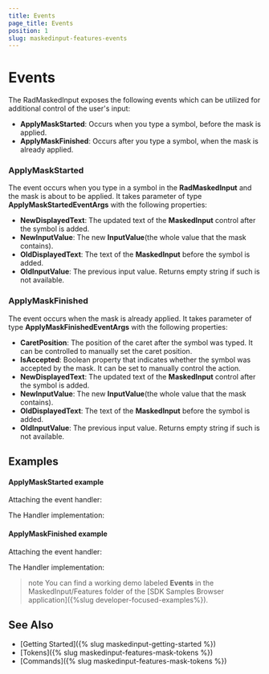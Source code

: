 ```yaml
---
title: Events
page_title: Events
position: 1
slug: maskedinput-features-events
---
```


# Events

The RadMaskedInput exposes the following events which can be utilized for additional control of the user's input:

* **ApplyMaskStarted**: Occurs when you type a symbol, before the mask is applied.
* **ApplyMaskFinished**: Occurs after you type a symbol, when the mask is already applied.

### ApplyMaskStarted

The event occurs when you type in a symbol in the **RadMaskedInput** and the mask is about to be applied. It takes parameter of type **ApplyMaskStartedEventArgs** with the following properties:

* **NewDisplayedText**: The updated text of the **MaskedInput** control after the symbol is added.
* **NewInputValue**: The new **InputValue**(the whole value that the mask contains).
* **OldDisplayedText**: The text of the **MaskedInput** before the symbol is added.
* **OldInputValue**: The previous input value. Returns empty string if such is not available. 

### ApplyMaskFinished

The event occurs when the mask is already applied. It takes parameter of type **ApplyMaskFinishedEventArgs** with the following properties:

* **CaretPosition**: The position of the caret after the symbol was typed. It can be controlled to manually set the caret position.
* **IsAccepted**: Boolean property that indicates whether the symbol was accepted by the mask. It can be set to manually control the action.
* **NewDisplayedText**: The updated text of the **MaskedInput** control after the symbol is added.
* **NewInputValue**: The new **InputValue**(the whole value that the mask contains).
* **OldDisplayedText**: The text of the **MaskedInput** before the symbol is added.
* **OldInputValue**: The previous input value. Returns empty string if such is not available. 

## Examples

#### ApplyMaskStarted example
Attaching the event handler:
<snippet id='maskedinput-features-events-applymaskstarted-csharp'/>

The Handler implementation:
<snippet id='maskedinput-features-events-applymaskstarted-handler'/>

#### ApplyMaskFinished example

Attaching the event handler:
<snippet id='maskedinput-features-events-applymaskfinished-csharp'/>

The Handler implementation:
<snippet id='maskedinput-features-events-applymaskfinished-handler'/>

>note You can find a working demo labeled **Events** in the MaskedInput/Features folder of the [SDK Samples Browser application]({%slug developer-focused-examples%}). 

## See Also

* [Getting Started]({% slug maskedinput-getting-started %})
* [Tokens]({% slug maskedinput-features-mask-tokens %})
* [Commands]({% slug maskedinput-features-mask-tokens %})